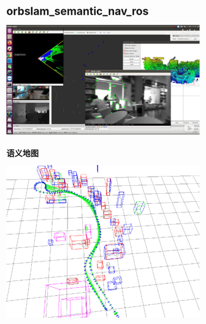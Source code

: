 <!--
 * @Author: your name
 * @Date: 2019-12-31 15:21:52
 * @LastEditTime : 2020-01-01 05:37:44
 * @LastEditors  : Please set LastEditors
 * @Description: In User Settings Edit
 * @FilePath: /catkin_ws/src/orbslam_semantic_nav_ros/README.md
 -->
# orbslam_semantic_nav_ros
[![Watch the video](image/video_cover.png)](https://www.bilibili.com/video/av81398597)

## 语义地图
![merge-map](image/merge_2d3d_map2.png)

